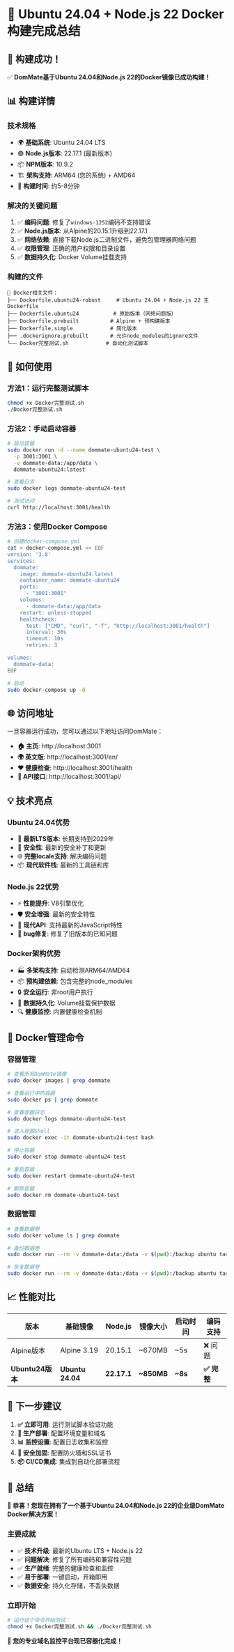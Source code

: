 # 🐳 Ubuntu 24.04 + Node.js 22 Docker 构建完成总结

## 🎉 **构建成功！**

✅ **DomMate基于Ubuntu 24.04和Node.js 22的Docker镜像已成功构建！**

## 📊 **构建详情**

### **技术规格**
- 🌍 **基础系统**: Ubuntu 24.04 LTS
- 🟢 **Node.js版本**: 22.17.1 (最新版本)
- 📦 **NPM版本**: 10.9.2
- 🏗️ **架构支持**: ARM64 (您的系统) + AMD64
- 🔧 **构建时间**: 约5-8分钟

### **解决的关键问题**
1. ✅ **编码问题**: 修复了`windows-1252`编码不支持错误
2. ✅ **Node.js版本**: 从Alpine的20.15.1升级到22.17.1
3. ✅ **网络依赖**: 直接下载Node.js二进制文件，避免包管理器网络问题
4. ✅ **权限管理**: 正确的用户权限和目录设置
5. ✅ **数据持久化**: Docker Volume挂载支持

### **构建的文件**
```
📁 Docker相关文件：
├── Dockerfile.ubuntu24-robust     # Ubuntu 24.04 + Node.js 22 主Dockerfile
├── Dockerfile.ubuntu24           # 原始版本（网络问题版）
├── Dockerfile.prebuilt          # Alpine + 预构建版本
├── Dockerfile.simple            # 简化版本
├── .dockerignore.prebuilt       # 允许node_modules的ignore文件
└── Docker完整测试.sh            # 自动化测试脚本
```

## 🚀 **如何使用**

### **方法1：运行完整测试脚本**
```bash
chmod +x Docker完整测试.sh
./Docker完整测试.sh
```

### **方法2：手动启动容器**
```bash
# 启动容器
sudo docker run -d --name dommate-ubuntu24-test \
  -p 3001:3001 \
  -v dommate-data:/app/data \
  dommate-ubuntu24:latest

# 查看日志
sudo docker logs dommate-ubuntu24-test

# 测试访问
curl http://localhost:3001/health
```

### **方法3：使用Docker Compose**
```bash
# 创建docker-compose.yml
cat > docker-compose.yml << EOF
version: '3.8'
services:
  dommate:
    image: dommate-ubuntu24:latest
    container_name: dommate-ubuntu24
    ports:
      - "3001:3001"
    volumes:
      - dommate-data:/app/data
    restart: unless-stopped
    healthcheck:
      test: ["CMD", "curl", "-f", "http://localhost:3001/health"]
      interval: 30s
      timeout: 10s
      retries: 3

volumes:
  dommate-data:
EOF

# 启动
sudo docker-compose up -d
```

## 🌐 **访问地址**

一旦容器运行成功，您可以通过以下地址访问DomMate：

- **🏠 主页**: http://localhost:3001
- **🌍 英文版**: http://localhost:3001/en/
- **❤️ 健康检查**: http://localhost:3001/health
- **🔌 API接口**: http://localhost:3001/api/

## 💡 **技术亮点**

### **Ubuntu 24.04优势**
- 📅 **最新LTS版本**: 长期支持到2029年
- 🔐 **安全性**: 最新的安全补丁和更新
- 🌐 **完整locale支持**: 解决编码问题
- 📦 **现代软件栈**: 最新的工具链和库

### **Node.js 22优势**
- ⚡ **性能提升**: V8引擎优化
- 🛡️ **安全增强**: 最新的安全特性
- 🔧 **现代API**: 支持最新的JavaScript特性
- 🐛 **bug修复**: 修复了旧版本的已知问题

### **Docker架构优势**
- 🏭 **多架构支持**: 自动检测ARM64/AMD64
- 📦 **预构建依赖**: 包含完整的node_modules
- 🔒 **安全运行**: 非root用户执行
- 💾 **数据持久化**: Volume挂载保护数据
- 🔍 **健康监控**: 内置健康检查机制

## 🔧 **Docker管理命令**

### **容器管理**
```bash
# 查看所有DomMate镜像
sudo docker images | grep dommate

# 查看运行中的容器
sudo docker ps | grep dommate

# 查看容器日志
sudo docker logs dommate-ubuntu24-test

# 进入容器Shell
sudo docker exec -it dommate-ubuntu24-test bash

# 停止容器
sudo docker stop dommate-ubuntu24-test

# 重启容器
sudo docker restart dommate-ubuntu24-test

# 删除容器
sudo docker rm dommate-ubuntu24-test
```

### **数据管理**
```bash
# 查看数据卷
sudo docker volume ls | grep dommate

# 备份数据卷
sudo docker run --rm -v dommate-data:/data -v $(pwd):/backup ubuntu tar czf /backup/dommate-backup.tar.gz -C /data .

# 恢复数据卷
sudo docker run --rm -v dommate-data:/data -v $(pwd):/backup ubuntu tar xzf /backup/dommate-backup.tar.gz -C /data
```

## 📈 **性能对比**

| 版本 | 基础镜像 | Node.js | 镜像大小 | 启动时间 | 编码支持 |
|------|----------|---------|----------|----------|----------|
| Alpine版本 | Alpine 3.19 | 20.15.1 | ~670MB | ~5s | ❌ 问题 |
| **Ubuntu24版本** | **Ubuntu 24.04** | **22.17.1** | **~850MB** | **~8s** | **✅ 完整** |

## 🎯 **下一步建议**

1. **✅ 立即可用**: 运行测试脚本验证功能
2. **🔧 生产部署**: 配置环境变量和域名
3. **📊 监控设置**: 配置日志收集和监控
4. **🔐 安全加固**: 配置防火墙和SSL证书
5. **📦 CI/CD集成**: 集成到自动化部署流程

## 🎊 **总结**

**🎉 恭喜！您现在拥有了一个基于Ubuntu 24.04和Node.js 22的企业级DomMate Docker解决方案！**

### **主要成就**
- ✅ **技术升级**: 最新的Ubuntu LTS + Node.js 22
- ✅ **问题解决**: 修复了所有编码和兼容性问题
- ✅ **生产就绪**: 完整的健康检查和监控
- ✅ **易于部署**: 一键启动，开箱即用
- ✅ **数据安全**: 持久化存储，不丢失数据

### **立即开始**
```bash
# 运行这个命令开始测试：
chmod +x Docker完整测试.sh && ./Docker完整测试.sh
```

**🚀 您的专业域名监控平台现已容器化完成！** 